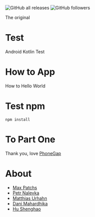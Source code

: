 ![GitHub all releases](https://img.shields.io/github/downloads/simsimient1/test-android/total?logo=GitHub&link=https%3A%2F%2Fgithub.com%2Fsimsimient1%2Ftest-android%2Freleases)
![GitHub followers](https://img.shields.io/github/followers/simsimient1)

The original
# Test
Android Kotlin Test
# How to App
How to Hello World
# Test npm
`npm install`
# To Part One
Thank you, love [PhoneGap](https://github.com/bysoft/android-phonegap-helloworld/tree/master)
# About
* [Max Patchs](https://youtube.com/@Windows10-tutorialsBlogspot)
* [Petr Nalevka](https://github.com/petrnalevka)
* [Matthias Urhahn](https://github.com/d4rken)
* [Dani Mahardhika](https://github.com/danimahardhika)
* [Hu Shenghao](https://github.com/hushenghao)

